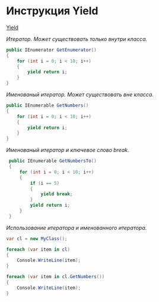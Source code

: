 # Инструкция Yield

[Yield ](https://docs.microsoft.com/ru-ru/dotnet/csharp/language-reference/keywords/yield)

*Итератор. Может существовать только внутри класса.*

```c#
public IEnumerator GetEnumerator()
{
    for (int i = 0; i < 10; i++)
    {
        yield return i;
    }
}
```

*Именованый итератор. Может существовать вне класса.*

```c#
public IEnumerable GetNumbers()
{
    for (int i = 0; i < 10; i++)
    {
        yield return i;
    }
}
```

*Именованый итератор и ключевое слово break.*  

```c#
 public IEnumerable GetNumbersTo()
 {
     for (int i = 0; i < 10; i++)
     {
         if (i == 5)
         {
             yield break;
         }
         yield return i;
     }
 }
```

*Использование итератора и именованного итератора.*

```c#
var cl = new MyClass();

foreach (var item in cl)
{
    Console.WriteLine(item);
}

foreach (var item in cl.GetNumbers())
{
    Console.WriteLine(item);
}
```


